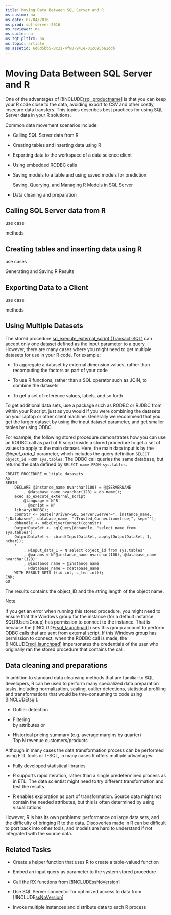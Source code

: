 ```yaml
---
title: Moving Data Between SQL Server and R
ms.custom: na
ms.date: 07/04/2016
ms.prod: sql-server-2016
ms.reviewer: na
ms.suite: na
ms.tgt_pltfrm: na
ms.topic: article
ms.assetid: 6d6d5bb5-8c21-4f80-941e-01c695ba1ddb
---
```

# Moving Data Between SQL Server and R
One of the advantages of [!INCLUDE[rsql_productname](../../Topics/TopicNameContainA/includes/rsql_productname_md.md)] is that you can keep your R code close to the data, avoiding export to CSV and other costly, insecure data transfers. This topics describes best practices for using SQL Server data in your R solutions.  
  
 Common data movement scenarios include:  
  
-   Calling SQL Server data from R  
  
-   Creating tables and inserting data using R  
  
-   Exporting data to the workspace of a data science client  
  
-   Using embedded RODBC calls  
  
-   Saving models to a table and using saved models for prediction  
  
     [Saving, Querying, and Managing R Models in SQL Server](../../Topics/TopicNameNotContainA/Saving--Querying--and-Managing-R-Models-in-SQL-Server.md)  
  
-   Data cleaning and preparation  
  
## Calling SQL Server data from R  
 use case  
  
 methods  
  
##  <a name="bkmk_RResults"></a> Creating tables and inserting data using R  
 use cases  
  
 Generating and Saving R Results  
  
## Exporting Data to a Client  
 use case  
  
 methods  
  
##  <a name="bkmk_OtherDataSources"></a> Using Multiple Datasets  
 The stored procedure [sp_execute_external_script (Transact-SQL)](assetId:///de4e1fcd-0e1a-4af3-97ee-d1becc7f04df) can accept only one dataset defined as the input parameter to a query. However, there are many cases where you might need to get multiple datasets for use in your R code. For example:  
  
-   To aggregate a dataset by external dimension values, rather than recomputing the factors as part of your code  
  
-   To use R functions, rather than  a SQL operator such as JOIN, to combine the datasets  
  
-   To get a set of reference values, labels, and so forth  
  
 To get additional data sets, use a package such as RODBC or RJDBC from within your R script, just as you would if you were combining the datasets on your laptop or other client machine. Generally we recommend that you get the larger dataset by using the input dataset parameter, and get smaller tables by using ODBC.  
  
 For example, the  following stored procedure demonstrates how you can use an  RODBC call as part of R script inside a stored procedure to get a set of values to apply to the main dataset. Here, the main data input is by the *@input_data_1* parameter, which includes the query definition `SELECT object_id FROM sys.tables`. The ODBC call queries the same database, but returns the data defined by `SELECT name FROM sys.tables`.  
  
```  
CREATE PROCEDURE multiple_datasets  
AS  
BEGIN  
	DECLARE @instance_name nvarchar(100) = @@SERVERNAME  
		, @database_name nvarchar(128) = db_name();  
	exec sp_execute_external_script  
		@language = N'R'  
		, @script = N'  
	library(RODBC);  
	connStr <- paste("Driver=SQL Server;Server=", instance_name, ";Database=", database_name, ";Trusted_Connection=true;", sep="");  
	dbhandle <- odbcDriverConnect(connStr)  
	OutputDataSet <- sqlQuery(dbhandle, "select name from sys.tables");  
	OutputDataSet <- cbind(InputDataSet, apply(OutputDataSet, 1, nchar));  
	'  
		, @input_data_1 = N'select object_id from sys.tables'  
		, @params = N'@instance_name nvarchar(100), @database_name nvarchar(128)'  
		, @instance_name = @instance_name  
		, @database_name = @database_name  
	WITH RESULT SETS ((id int, c_len int));   
END;  
GO  
```  
  
 The results contains the object_ID and the string length of the object name.  
  
> [!NOTE]  
>  If you get an error when running this stored procedure, you might need to ensure that the Windows group for the instance (for a default instance, SQLRUsersGroup) has permission to connect to the instance. That is because the [!INCLUDE[rsql_launchpad](../../Topics/TopicNameNotContainA/includes/rsql_launchpad_md.md)] uses this group account to perform ODBC calls that are sent from external script. If this Windows group has permission to connect, when the RODBC call is made, the [!INCLUDE[rsql_launchpad](../../Topics/TopicNameNotContainA/includes/rsql_launchpad_md.md)] impersonates the credentials of the user who originally ran the stored procedure that contains the call.  
  
## Data cleaning and preparations  
 In addition to standard data cleansing methods that are familiar to SQL developers, R can be used to perform many specialized data preparation tasks, including normalization, scaling, outlier detections, statistical profiling and transformations that would be tme-consuming to code using [!INCLUDE[tsql](../../Topics/TopicNameContainA/includes/tsql_md.md)].  
  
-   Outlier detection  
  
-   Filtering  
    by attributes or  
  
-   Historical pricing summary (e.g. average margins by quarter)  
    Top N revenue customers/products  
  
 Although in many cases the data transformation process can be performed using ETL tools or T-SQL, in many cases R offers multiple advantages:  
  
-   Fully developed statistical libraries  
  
-   R supports rapid iteration, rather than a single predetermined process as in ETL. The data scientist might need to try different transformation and test the results  
  
-   R enables exploration as part of  transformation. Source data might not contain the needed attributes, but this is often determined by using visualizations  
  
 However, R is has its own problems: performance on large data sets, and the difficulty of bringing R to the data. Discoveries made in R can be difficult to port back into  other tools, and models are hard to understand if not integrated with the source data.  
  
##  <a name="bkmk_RelatedTasks"></a> Related Tasks  
  
-   Create a helper function that uses R to create a table-valued function  
  
-   Embed an input query as parameter to the system stored procedure  
  
-   Call the RX functions from [!INCLUDE[ssNoVersion](../../Topics/TopicNameContainA/includes/ssNoVersion_md.md)]  
  
-   Use SQL Server connector for optimized access to data from [!INCLUDE[ssNoVersion](../../Topics/TopicNameContainA/includes/ssNoVersion_md.md)]  
  
-   Invoke multiple instances and distribute data to each R process
